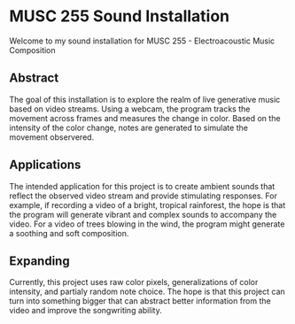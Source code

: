 # MUSC 255 Sound Installation
Welcome to my sound installation for MUSC 255 - Electroacoustic Music Composition  

## Abstract
The goal of this installation is to explore the realm of live generative music based on video streams. Using a webcam, the program tracks the movement across frames and measures the change in color. Based on the intensity of the color change, notes are generated to simulate the movement observered.  

## Applications
The intended application for this project is to create ambient sounds that reflect the observed video stream and provide stimulating responses. For example, if recording a video of a bright, tropical rainforest, the hope is that the program will generate vibrant and complex sounds to accompany the video. For a video of trees blowing in the wind, the program might generate a soothing and soft composition. 

## Expanding
Currently, this project uses raw color pixels, generalizations of color intensity, and partialy random note choice. The hope is that this project can turn into something bigger that can abstract better information from the video and improve the songwriting ability.  

